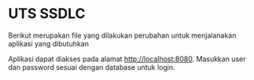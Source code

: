 # UTS SSDLC
Berikut merupakan file yang dilakukan perubahan untuk menjalanakan aplikasi yang dibutuhkan

Aplikasi dapat diakses pada alamat [http://localhost:8080](http://localhost:8080). Masukkan user dan password sesuai dengan database untuk login.
